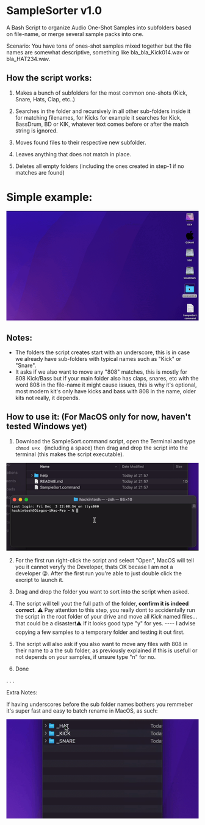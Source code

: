 # SampleSorter v1.0

A Bash Script to organize Audio One-Shot Samples into subfolders based on file-name, or merge several sample packs into one.

Scenario: 
You have tons of ones-shot samples mixed together but the file names are somewhat descriptive, something like bla_bla_Kick014.wav or bla_HAT234.wav.

## How the script works:
1. Makes a bunch of subfolders for the most common one-shots (Kick, Snare, Hats, Clap, etc..)

2. Searches in the folder and recursively in all other sub-folders inside it for matching filenames, for Kicks for example it searches for Kick, BassDrum, BD or KIK, whatever text comes before or after the match string is ignored.

3. Moves found files to their respective new subfolder.

4. Leaves anything that does not match in place.

5. Deletes all empty folders (including the ones created in step-1 if no matches are found)

# Simple example:
![This is an image](/help/SampleSort_example.gif)



## Notes:
- The folders the script creates start with an underscore, this is in case we already have sub-folders with typical names such as "Kick" or "Snare".
- It asks if we also want to move any "808" matches, this is mostly for 808 Kick/Bass but if your main folder also has claps, snares, etc with the word 808 in the file-name it might cause issues, this is why it's optional, most modern kit's only have kicks and bass with 808 in the name, older kits not really, it depends.



## How to use it: (For MacOS only for now, haven't tested Windows yet)

1. Download the SampleSort.command script, open the Terminal and type `chmod u+x ` (including a space) then drag and drop the script into the terminal (this makes the script executable).

![This is an image](/help/Make_executable.gif)

2. For the first run right-click the script and select "Open", MacOS will tell you it cannot veryfy the Developer, thats OK becase I am not a developer 😜. After the first run you're able to just double click the excript to launch it.

3. Drag and drop the folder you want to sort into the script when asked.

4. The script will tell yout the full path of the folder, **confirm it is indeed correct**. ⚠ Pay attention to this step, you really dont to accidentally run the script in the root folder of your drive and move all *Kick* named files... that could be a disaster:heavy_exclamation_mark:⚠ If it looks good type "y" for yes. ---- I advise copying a few samples to a temporary folder and testing it out first.

5. The script will also ask if you also want to move any files with 808 in their name to a the sub folder, as previously explained if this is usefull or not depends on your samples, if unsure type "n" for no.

6. Done

.
.
.

Extra Notes:

If having underscores before the sub folder names bothers you remmeber it's super fast and easy to batch rename in MacOS, as such:

![This is an image](/help/Rename_folders.gif)
